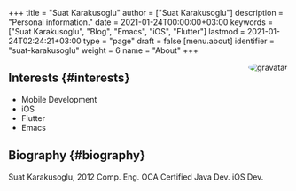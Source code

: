 +++
title = "Suat Karakusoglu"
author = ["Suat Karakusoglu"]
description = "Personal information."
date = 2021-01-24T00:00:00+03:00
keywords = ["Suat Karakusoglu", "Blog", "Emacs", "iOS", "Flutter"]
lastmod = 2021-01-24T02:24:21+03:00
type = "page"
draft = false
[menu.about]
  identifier = "suat-karakusoglu"
  weight = 6
  name = "About"
+++

<img style="border-radius: 50%; float: right;"
     src="https://media-exp1.licdn.com/dms/image/C4D03AQEudt0lKSOkLQ/profile-displayphoto-shrink_200_200/0/1517481949470?e=1616630400&v=beta&t=E_MfaPe5QBtfeOtQgvg09rDk8rork6hvYue-h-MQlS0"
     alt="gravatar"
     title="Suat Karakusoglu"/>


## Interests {#interests}

-   Mobile Development
-   iOS
-   Flutter
-   Emacs


## Biography {#biography}

Suat Karakusoglu, 2012 Comp. Eng.
OCA Certified Java Dev.
iOS Dev.
